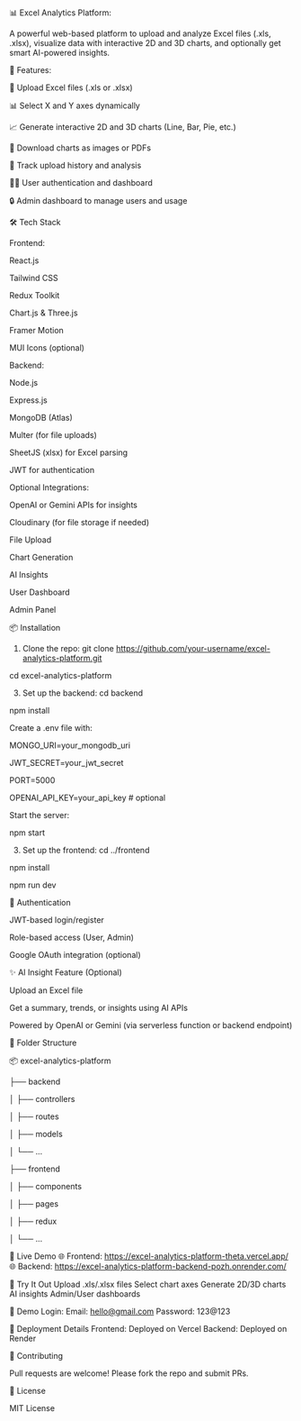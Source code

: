📊 Excel Analytics Platform:

A powerful web-based platform to upload and analyze Excel files (.xls, .xlsx), visualize data with interactive 2D and 3D charts, and optionally get smart AI-powered insights.

🚀 Features:

📁 Upload Excel files (.xls or .xlsx)

📊 Select X and Y axes dynamically

📈 Generate interactive 2D and 3D charts (Line, Bar, Pie, etc.)

💾 Download charts as images or PDFs

📜 Track upload history and analysis

🧑‍💻 User authentication and dashboard

🔒 Admin dashboard to manage users and usage


🛠️ Tech Stack

Frontend:

React.js

Tailwind CSS

Redux Toolkit

Chart.js & Three.js

Framer Motion

MUI Icons (optional)

Backend:

Node.js

Express.js

MongoDB (Atlas)

Multer (for file uploads)

SheetJS (xlsx) for Excel parsing

JWT for authentication


Optional Integrations:

OpenAI or Gemini APIs for insights

Cloudinary (for file storage if needed)

File Upload

Chart Generation

AI Insights

User Dashboard

Admin Panel


📦 Installation

1. Clone the repo:
git clone https://github.com/your-username/excel-analytics-platform.git

cd excel-analytics-platform

3. Set up the backend:
cd backend

npm install

Create a .env file with:

MONGO_URI=your_mongodb_uri

JWT_SECRET=your_jwt_secret

PORT=5000

OPENAI_API_KEY=your_api_key   # optional

Start the server:

npm start

3. Set up the frontend:
cd ../frontend

npm install

npm run dev

🔐 Authentication

JWT-based login/register

Role-based access (User, Admin)

Google OAuth integration (optional)

✨ AI Insight Feature (Optional)

Upload an Excel file

Get a summary, trends, or insights using AI APIs

Powered by OpenAI or Gemini (via serverless function or backend endpoint)

📁 Folder Structure

📦 excel-analytics-platform

├── backend

│   ├── controllers

│   ├── routes

│   ├── models

│   └── ...

├── frontend

│   ├── components

│   ├── pages

│   ├── redux

│   └── ...


🔗 Live Demo
🌐 Frontend: https://excel-analytics-platform-theta.vercel.app/
🌐 Backend: https://excel-analytics-platform-backend-pozh.onrender.com/

🧪 Try It Out
Upload .xls/.xlsx files
Select chart axes
Generate 2D/3D charts
AI insights 
Admin/User dashboards

🧪 Demo Login:
Email: hello@gmail.com
Password: 123@123

📣 Deployment Details
Frontend: Deployed on Vercel
Backend: Deployed on Render


🙌 Contributing

Pull requests are welcome! Please fork the repo and submit PRs.

📄 License

MIT License

